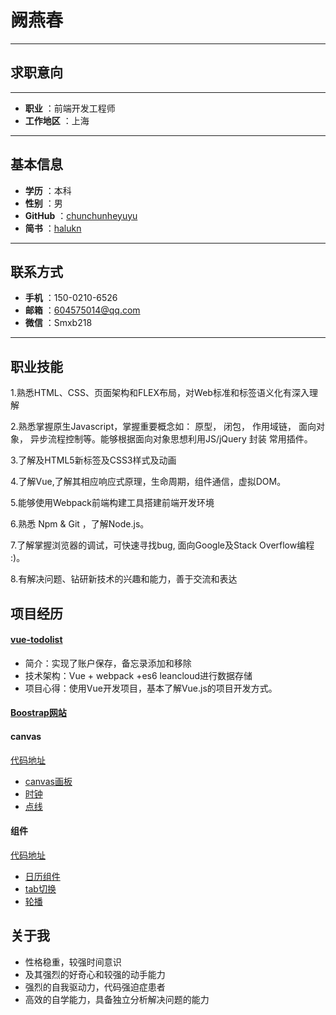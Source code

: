 # 阙燕春
-------------------

## 求职意向
-------------------


 
- **职业** ：前端开发工程师
- **工作地区** ：上海


-------------------



## 基本信息

- **学历** ：本科
- **性别** ：男
- **GitHub** ：[chunchunheyuyu](https://github.com/chunchunheyuyu)
-  **简书** ：[halukn](https://www.jianshu.com/u/8e29c3f7ea8a)
 
-------------------

## 联系方式
- **手机** ：150-0210-6526
- **邮箱** ：604575014@qq.com
- **微信** ：Smxb218

 -------------------
## 职业技能
1.熟悉HTML、CSS、页面架构和FLEX布局，对Web标准和标签语义化有深入理解

2.熟悉掌握原生Javascript，掌握重要概念如： 原型， 闭包， 作用域链， 面向对象， 异步流程控制等。能够根据面向对象思想利用JS/jQuery 封装 常用插件。

3.了解及HTML5新标签及CSS3样式及动画

4.了解Vue,了解其相应响应式原理，生命周期，组件通信，虚拟DOM。

5.能够使用Webpack前端构建工具搭建前端开发环境

6.熟悉 Npm & Git ，了解Node.js。

7.了解掌握浏览器的调试，可快速寻找bug, 面向Google及Stack Overflow编程 :)。

8.有解决问题、钻研新技术的兴趣和能力，善于交流和表达

## 项目经历

#### [vue-todolist](https://chunchunheyuyu.github.io/vue-todo/page.html)

- 简介：实现了账户保存，备忘录添加和移除
- 技术架构：Vue + webpack +es6 leancloud进行数据存储
- 项目心得：使用Vue开发项目，基本了解Vue.js的项目开发方式。


#### [Boostrap网站](https://chunchunheyuyu.github.io/JS-note/Bootstrap/bootstrap%E7%BB%83%E4%B9%A0%E7%BD%91%E7%AB%99%201/html/index.html)
#### canvas 
[代码地址](https://github.com/chunchunheyuyu/canvas)
- [canvas画板](https://chunchunheyuyu.github.io/canvas/%E7%94%BB%E6%9D%BF.html)
- [时钟]( https://chunchunheyuyu.github.io/canvas/clock/clock.html)
- [点线](https://chunchunheyuyu.github.io/canvas/%E7%82%B9%E7%BA%BF.html)

#### 组件
[代码地址](https://github.com/chunchunheyuyu/JS-note/tree/master/js%E6%95%88%E6%9E%9C/%E7%BB%84%E4%BB%B6)
- [日历组件](https://chunchunheyuyu.github.io/JS-note/js%E6%95%88%E6%9E%9C/%E7%BB%84%E4%BB%B6/%E6%97%A5%E5%8E%86%E7%BB%84%E4%BB%B6/%E6%97%A5%E5%8E%86.html)
- [tab切换]( https://chunchunheyuyu.github.io/JS-note/js%E6%95%88%E6%9E%9C/%E7%BB%84%E4%BB%B6/tab%E7%BB%84%E4%BB%B6/tab.html)
- [轮播](https://chunchunheyuyu.github.io/JS-note/js%E6%95%88%E6%9E%9C/%E7%BB%84%E4%BB%B6/%E8%BD%AE%E6%92%AD%E7%BB%84%E4%BB%B6/%E8%BD%AE%E6%92%AD.html)

     



## 关于我

* 性格稳重，较强时间意识
* 及其强烈的好奇心和较强的动手能力
* 强烈的自我驱动力，代码强迫症患者
* 高效的自学能力，具备独立分析解决问题的能力
